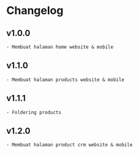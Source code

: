 # Changelog

## v1.0.0
    - Membuat halaman home website & mobile

## v1.1.0
    - Membuat halaman products website & mobile

## v1.1.1
    - Foldering products

## v1.2.0
    - Membuat halaman product crm website & mobile